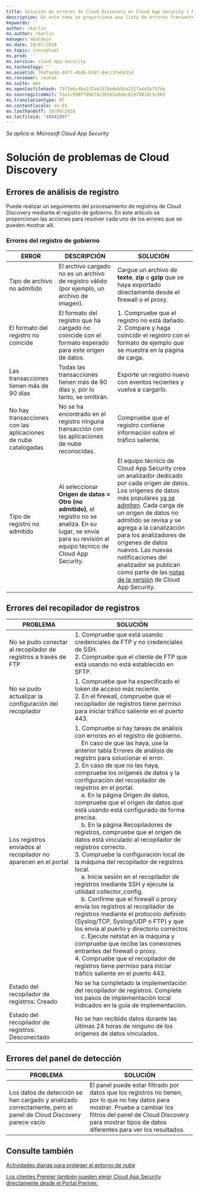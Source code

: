```yaml
---
title: Solución de errores de Cloud Discovery en Cloud App Security | Microsoft Docs
description: En este tema se proporciona una lista de errores frecuentes de Cloud Discovery y recomendaciones para la solución de cada uno de ellos.
keywords: ''
author: rkarlin
ms.author: rkarlin
manager: mbaldwin
ms.date: 10/07/2018
ms.topic: conceptual
ms.prod: ''
ms.service: cloud-app-security
ms.technology: ''
ms.assetid: 76dfaebb-d477-4bdb-b3d7-04cc3fe6431d
ms.reviewer: reutam
ms.suite: ems
ms.openlocfilehash: 73f1e6c4ba237a4237bb8eb94a2327a4d26757de
ms.sourcegitcommit: 53a1c990ff06674c26563a9ebcb1979818c3c063
ms.translationtype: HT
ms.contentlocale: es-ES
ms.lasthandoff: 10/09/2018
ms.locfileid: "48881897"
---
```

*Se aplica a: Microsoft Cloud App Security*


# <a name="troubleshooting-cloud-discovery"></a>Solución de problemas de Cloud Discovery
## <a name="log-parsing-errors"></a>Errores de análisis de registro

Puede realizar un seguimiento del procesamiento de registros de Cloud Discovery mediante el registro de gobierno. En este artículo se proporcionan las acciones para resolver cada uno de los errores que se pueden mostrar allí.

### <a name="governance-log-errors"></a>Errores del registro de gobierno

|ERROR|DESCRIPCIÓN|SOLUCIÓN|
|----|----|----|
|Tipo de archivo no admitido|El archivo cargado no es un archivo de registro válido (por ejemplo, un archivo de imagen).|Cargue un archivo de **texto**, **zip** o **gzip** que se haya exportado directamente desde el firewall o el proxy.|
|El formato del registro no coincide|El formato del registro que ha cargado no coincide con el formato esperado para este origen de datos.|1. Compruebe que el registro no está dañado. <br /> 2. Compare y haga coincidir el registro con el formato de ejemplo que se muestra en la página de carga.|
|Las transacciones tienen más de 90 días|Todas las transacciones tienen más de 90 días y, por lo tanto, se omitirán.|Exporte un registro nuevo con eventos recientes y vuelva a cargarlo.|
|No hay transacciones con las aplicaciones de nube catalogadas|No se ha encontrado en el registro ninguna transacción con las aplicaciones de nube reconocidas.|Compruebe que el registro contiene información sobre el tráfico saliente.|
|Tipo de registro no admitido|Al seleccionar **Origen de datos = Otro (no admitido)**, el registro no se analiza. En su lugar, se envía para su revisión al equipo técnico de Cloud App Security.|El equipo técnico de Cloud App Security crea un analizador dedicado por cada origen de datos. Los orígenes de datos más populares [ya se admiten](set-up-cloud-discovery.md). Cada carga de un origen de datos no admitido se revisa y se agrega a la canalización para los analizadores de orígenes de datos nuevos. Las nuevas notificaciones del analizador se publican como parte de las [notas de la versión](release-notes.md) de Cloud App Security.|

## <a name="log-collector-errors"></a>Errores del recopilador de registros

|                         PROBLEMA                          |                                                                                                                                                                                                                                                                                                                                                                                                                                                                                                                                                                                                     SOLUCIÓN                                                                                                                                                                                                                                                                                                                                                                                                                                                                                                                                                                                                     |
|--------------------------------------------------------|--------------------------------------------------------------------------------------------------------------------------------------------------------------------------------------------------------------------------------------------------------------------------------------------------------------------------------------------------------------------------------------------------------------------------------------------------------------------------------------------------------------------------------------------------------------------------------------------------------------------------------------------------------------------------------------------------------------------------------------------------------------------------------------------------------------------------------------------------------------------------------------------------------------------------------------------------------------------------------------------------------------------------------------------------------------------------------------------------------------------------------------------------------------------------------------------------------------------|
|    No se pudo conectar al recopilador de registros a través de FTP     |                                                                                                                                                                                                                                                                                                                                                                                                                                                                                                                                    1. Compruebe que está usando credenciales de FTP y no credenciales de SSH. <br />2. Compruebe que el cliente de FTP que está usando no está establecido en SFTP.                                                                                                                                                                                                                                                                                                                                                                                                                                                                                                                                     |
|        No se pudo actualizar la configuración del recopilador         |                                                                                                                                                                                                                                                                                                                                                                                                                                                                                                                          1. Compruebe que ha especificado el token de acceso más reciente. <br />2. En el firewall, compruebe que el recopilador de registros tiene permiso para iniciar tráfico saliente en el puerto 443.                                                                                                                                                                                                                                                                                                                                                                                                                                                                                                                          |
| Los registros enviados al recopilador no aparecen en el portal | 1.  Compruebe si hay tareas de análisis con errores en el registro de gobierno.  <br />  &nbsp;&nbsp;&nbsp;&nbsp;En caso de que las haya, use la anterior tabla Errores de análisis de registro para solucionar el error.<br /> 2. En caso de que no las haya, compruebe los orígenes de datos y la configuración del recopilador de registros en el portal. <br /> &nbsp;&nbsp;&nbsp;&nbsp;a. En la página Origen de datos, compruebe que el origen de datos que está usando está configurado de forma precisa. <br />&nbsp;&nbsp;&nbsp;&nbsp;b. En la página Recopiladores de registros, compruebe que el origen de datos está vinculado al recopilador de registros correcto. <br /> 3. Compruebe la configuración local de la máquina del recopilador de registros local.  <br />&nbsp;&nbsp;&nbsp;&nbsp;a. Inicie sesión en el recopilador de registros mediante SSH y ejecute la utilidad collector_config.<br/>&nbsp;&nbsp;&nbsp;&nbsp;b. Confirme que el firewall o proxy envía los registros al recopilador de registros mediante el protocolo definido (Syslog/TCP, Syslog/UDP o FTP) y que los envía al puerto y directorio correctos.<br /> &nbsp;&nbsp;&nbsp;&nbsp;c. Ejecute netstat en la máquina y compruebe que recibe las conexiones entrantes del firewall o proxy. <br /> 4.   Compruebe que el recopilador de registros tiene permiso para iniciar tráfico saliente en el puerto 443. |
|             Estado del recopilador de registros: Creado              |                                                                                                                                                                                                                                                                                                                                                                                                                                                                                                                                            No se ha completado la implementación del recopilador de registros. Complete los pasos de implementación local indicados en la guía de implementación.                                                                                                                                                                                                                                                                                                                                                                                                                                                                                                                                             |
|           Estado del recopilador de registros: Desconectado           |                                                                                                                                                                                                                                                                                                                                                                                                                                                                                                                                                                     No se han recibido datos durante las últimas 24 horas de ninguno de los orígenes de datos vinculados.                                                                                                                                                                                                                                                                                                                                                                                                                                                                                                                                                                     |

## <a name="discovery-dashboard-errors"></a>Errores del panel de detección

|PROBLEMA|SOLUCIÓN|
|----|----|
|Los datos de detección se han cargado y analizado correctamente, pero el panel de Cloud Discovery parece vacío|El panel puede estar filtrado por datos que los registros no tienen, por lo que no hay datos para mostrar. Pruebe a cambiar los filtros del panel de Cloud Discovery para mostrar tipos de datos diferentes para ver los resultados.|

## <a name="see-also"></a>Consulte también  
[Actividades diarias para proteger el entorno de nube](daily-activities-to-protect-your-cloud-environment.md)   

[Los clientes Premier también pueden elegir Cloud App Security directamente desde el Portal Premier.](https://premier.microsoft.com/)  

